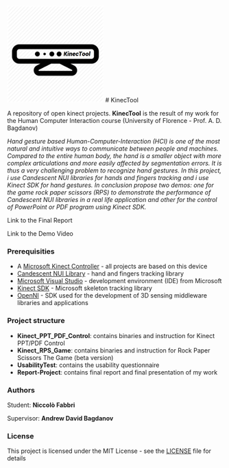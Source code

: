 <img src="https://github.com/fabbrin/KinecTool/blob/master/images/fine.png" width="225" height="225">
# KinecTool

A repository of open kinect projects. **KinecTool** is the result of my work for the Human Computer Interaction course (University of Florence - Prof. A. D. Bagdanov)

*Hand gesture based Human-Computer-Interaction (HCI) is one of the most natural and intuitive ways to communicate between people and machines. Compared to the entire human body, the hand is a smaller object with more complex articulations and more easily affected by segmentation errors. It is thus a very challenging problem to recognize hand gestures. In this project, i use Candescent NUI libraries for hands and fingers tracking and i use Kinect SDK for hand gestures. In conclusion propose two demos: one for the game rock paper scissors (RPS) to demonstrate the performance of Candescent NUI libraries in a real life application and other for the control of PowerPoint or PDF program using Kinect SDK.*

Link to the Final Report

Link to the Demo Video

### Prerequisities

- A [Microsoft Kinect Controller](http://www.xbox.com/en-US/xbox-360/accessories/kinect) - all projects are based on this device
- [Candescent NUI Library](http://candescentnui.codeplex.com/) - hand and fingers tracking library
- [Microsoft Visual Studio](https://www.microsoft.com/it-it/download/details.aspx?id=30682) - development environment (IDE) from Microsoft
- [Kinect SDK](https://www.microsoft.com/en-us/download/details.aspx?id=40278) - Microsoft skeleton tracking library
- [OpenNI](http://openni.ru/openni-sdk/) - SDK used for the development of 3D sensing middleware libraries and applications 

### Project structure

- **Kinect_PPT_PDF_Control**: contains binaries and instruction for Kinect PPT/PDF Control
- **Kinect_RPS_Game**: contains binaries and instruction for Rock Paper Scissors The Game (beta version)
- **UsabilityTest**: contains the usability questionnaire
- **Report-Project**: contains final report and final presentation of my work

### Authors

Student: **Niccolò Fabbri**

Supervisor: **Andrew David Bagdanov**

### License

This project is licensed under the MIT License - see the [LICENSE](https://github.com/fabbrin/KinecTool/blob/master/LICENSE) file for details

